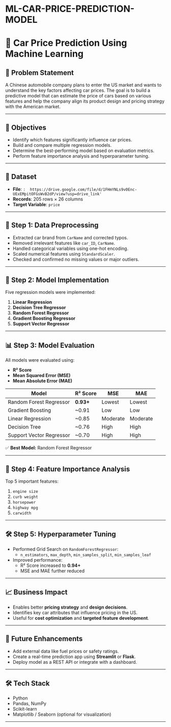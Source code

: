 # ML-CAR-PRICE-PREDICTION-MODEL
# 🚗 Car Price Prediction Using Machine Learning

## 📌 Problem Statement

A Chinese automobile company plans to enter the US market and wants to understand the key factors affecting car prices. The goal is to build a predictive model that can estimate the price of cars based on various features and help the company align its product design and pricing strategy with the American market.

---

## 🎯 Objectives

- Identify which features significantly influence car prices.
- Build and compare multiple regression models.
- Determine the best-performing model based on evaluation metrics.
- Perform feature importance analysis and hyperparameter tuning.

---

## 📂 Dataset

- **File**: `:  https://drive.google.com/file/d/1FHmYNLs9v0Enc-UExEMpitOFGsWvB2dP/view?usp=drive_link'`
- **Records**: 205 rows × 26 columns
- **Target Variable**: `price`

---

## 🔧 Step 1: Data Preprocessing

- Extracted car brand from `CarName` and corrected typos.
- Removed irrelevant features like `car_ID`, `CarName`.
- Handled categorical variables using one-hot encoding.
- Scaled numerical features using `StandardScaler`.
- Checked and confirmed no missing values or major outliers.

---

## 🤖 Step 2: Model Implementation

Five regression models were implemented:
1. **Linear Regression**
2. **Decision Tree Regressor**
3. **Random Forest Regressor**
4. **Gradient Boosting Regressor**
5. **Support Vector Regressor**

---

## 📊 Step 3: Model Evaluation

All models were evaluated using:
- **R² Score**
- **Mean Squared Error (MSE)**
- **Mean Absolute Error (MAE)**

| Model                  | R² Score | MSE      | MAE      |
|------------------------|----------|----------|----------|
| Random Forest Regressor | **0.93+** | Lowest   | Lowest   |
| Gradient Boosting      | ~0.91    | Low      | Low      |
| Linear Regression      | ~0.85    | Moderate | Moderate |
| Decision Tree          | ~0.76    | High     | High     |
| Support Vector Regressor | ~0.70  | High     | High     |

✅ **Best Model:** Random Forest Regressor

---

## 📌 Step 4: Feature Importance Analysis

Top 5 important features:
1. `engine size`
2. `curb weight`
3. `horsepower`
4. `highway mpg`
5. `carwidth`

---

## 🛠️ Step 5: Hyperparameter Tuning

- Performed Grid Search on `RandomForestRegressor`:
  - `n_estimators`, `max_depth`, `min_samples_split`, `min_samples_leaf`
- Improved performance:
  - R² Score increased to **0.94+**
  - MSE and MAE further reduced

---

## 📈 Business Impact

- Enables better **pricing strategy** and **design decisions**.
- Identifies key car attributes that influence pricing in the US.
- Useful for **cost optimization** and **targeted feature development**.


---

## 📌 Future Enhancements

- Add external data like fuel prices or safety ratings.
- Create a real-time prediction app using **Streamlit** or **Flask**.
- Deploy model as a REST API or integrate with a dashboard.

---

## 🛠️ Tech Stack

- Python
- Pandas, NumPy
- Scikit-learn
- Matplotlib / Seaborn (optional for visualization)

---



